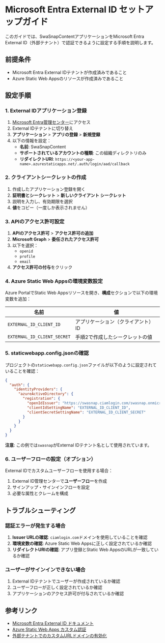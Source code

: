 # Microsoft Entra External ID セットアップガイド

このガイドでは、SwaSnapContentアプリケーションをMicrosoft Entra External ID（外部テナント）で認証できるように設定する手順を説明します。

## 前提条件

- Microsoft Entra External IDテナントが作成済みであること
- Azure Static Web Appsのリソースが作成済みであること

## 設定手順

### 1. External IDアプリケーション登録

1. [Microsoft Entra管理センター](https://entra.microsoft.com)にアクセス
2. External IDテナントに切り替え
3. **アプリケーション** > **アプリの登録** > **新規登録**
4. 以下の情報を設定：
   - **名前**: SwaSnapContent
   - **サポートされているアカウントの種類**: この組織ディレクトリのみ
   - **リダイレクトURI**: `https://<your-app-name>.azurestaticapps.net/.auth/login/aad/callback`

### 2. クライアントシークレットの作成

1. 作成したアプリケーション登録を開く
2. **証明書とシークレット** > **新しいクライアント シークレット**
3. 説明を入力し、有効期限を選択
4. **値**をコピー（一度しか表示されません）

### 3. APIのアクセス許可設定

1. **APIのアクセス許可** > **アクセス許可の追加**
2. **Microsoft Graph** > **委任されたアクセス許可**
3. 以下を選択：
   - `openid`
   - `profile`
   - `email`
4. **アクセス許可の付与**をクリック

### 4. Azure Static Web Appsの環境変数設定

Azure PortalでStatic Web Appsリソースを開き、**構成**セクションで以下の環境変数を追加：

| 名前 | 値 |
|------|-----|
| `EXTERNAL_ID_CLIENT_ID` | アプリケーション（クライアント）ID |
| `EXTERNAL_ID_CLIENT_SECRET` | 手順2で作成したシークレットの値 |

### 5. staticwebapp.config.jsonの確認

プロジェクトの`staticwebapp.config.json`ファイルが以下のように設定されていることを確認：

```json
{
  "auth": {
    "identityProviders": {
      "azureActiveDirectory": {
        "registration": {
          "openIdIssuer": "https://swasnap.ciamlogin.com/swasnap.onmicrosoft.com/v2.0/",
          "clientIdSettingName": "EXTERNAL_ID_CLIENT_ID",
          "clientSecretSettingName": "EXTERNAL_ID_CLIENT_SECRET"
        }
      }
    }
  }
}
```

**注意**: この例では`swasnap`がExternal IDテナント名として使用されています。

### 6. ユーザーフローの設定（オプション）

External IDでカスタムユーザーフローを使用する場合：

1. External ID管理センターで**ユーザーフロー**を作成
2. サインアップ・サインインフローを設定
3. 必要な属性とクレームを構成

## トラブルシューティング

### 認証エラーが発生する場合

1. **Issuer URLの確認**: `ciamlogin.com`ドメインを使用していることを確認
2. **環境変数の確認**: Azure Static Web Appsに正しく設定されているか確認
3. **リダイレクトURIの確認**: アプリ登録とStatic Web AppsのURLが一致しているか確認

### ユーザーがサインインできない場合

1. External IDテナントでユーザーが作成されているか確認
2. ユーザーフローが正しく設定されているか確認
3. アプリケーションのアクセス許可が付与されているか確認

## 参考リンク

- [Microsoft Entra External ID ドキュメント](https://learn.microsoft.com/ja-jp/entra/external-id/)
- [Azure Static Web Apps カスタム認証](https://learn.microsoft.com/ja-jp/azure/static-web-apps/authentication-custom)
- [外部テナントでのカスタムURLドメインの有効化](https://learn.microsoft.com/ja-jp/entra/external-id/customers/how-to-custom-url-domain)